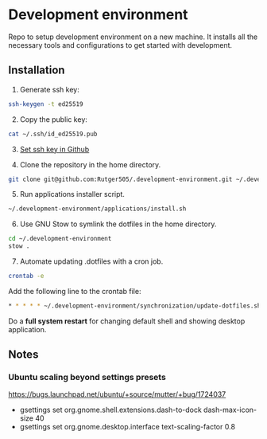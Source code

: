 # Development environment

Repo to setup development environment on a new machine. It installs all the necessary tools and configurations to get
started with development.

## Installation

1. Generate ssh key:
```bash
ssh-keygen -t ed25519
```

2. Copy the public key:
```bash
cat ~/.ssh/id_ed25519.pub
```

3. [Set ssh key in Github](https://github.com/settings/ssh/new)

4. Clone the repository in the home directory.

```bash
git clone git@github.com:Rutger505/.development-environment.git ~/.development-environment
```

5. Run applications installer script.

```bash
~/.development-environment/applications/install.sh
```
6. Use GNU Stow to symlink the dotfiles in the home directory.

```bash
cd ~/.development-environment
stow .
```
7. Automate updating .dotfiles with a cron job.

```bash
crontab -e
```
Add the following line to the crontab file:
```bash
* * * * * ~/.development-environment/synchronization/update-dotfiles.sh
```

Do a **full system restart** for changing default shell and showing desktop application.


## Notes 

### Ubuntu scaling beyond settings presets

https://bugs.launchpad.net/ubuntu/+source/mutter/+bug/1724037

- gsettings set org.gnome.shell.extensions.dash-to-dock dash-max-icon-size 40
- gsettings set org.gnome.desktop.interface text-scaling-factor 0.8

